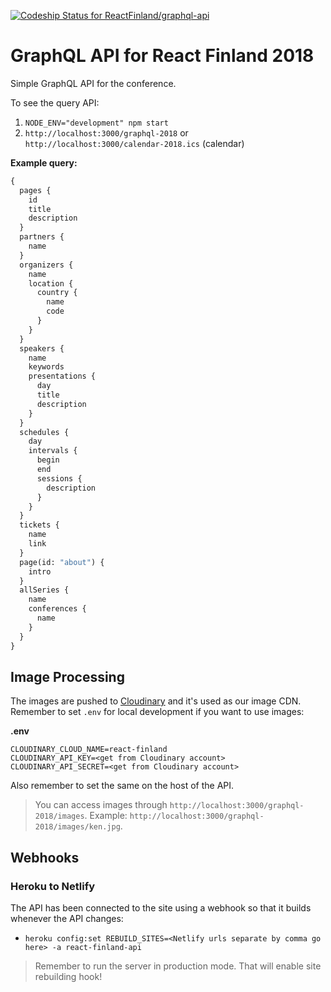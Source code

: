 [![Codeship Status for ReactFinland/graphql-api](https://app.codeship.com/projects/f27d4b30-0088-0137-84e3-2ae3d6f1076b/status?branch=master)](https://app.codeship.com/projects/324651)

# GraphQL API for React Finland 2018

Simple GraphQL API for the conference.

To see the query API:

1.  `NODE_ENV="development" npm start`
2.  `http://localhost:3000/graphql-2018` or `http://localhost:3000/calendar-2018.ics` (calendar)

**Example query:**

```graphql
{
  pages {
    id
    title
    description
  }
  partners {
    name
  }
  organizers {
    name
    location {
      country {
        name
        code
      }
    }
  }
  speakers {
    name
    keywords
    presentations {
      day
      title
      description
    }
  }
  schedules {
    day
    intervals {
      begin
      end
      sessions {
        description
      }
    }
  }
  tickets {
    name
    link
  }
  page(id: "about") {
    intro
  }
  allSeries {
    name
    conferences {
      name
    }
  }
}
```

## Image Processing

The images are pushed to [Cloudinary](https://cloudinary.com/) and it's used as our image CDN. Remember to set `.env` for local development if you want to use images:

**.env**

```
CLOUDINARY_CLOUD_NAME=react-finland
CLOUDINARY_API_KEY=<get from Cloudinary account>
CLOUDINARY_API_SECRET=<get from Cloudinary account>
```

Also remember to set the same on the host of the API.

> You can access images through `http://localhost:3000/graphql-2018/images`. Example: `http://localhost:3000/graphql-2018/images/ken.jpg`.

## Webhooks

### Heroku to Netlify

The API has been connected to the site using a webhook so that it builds whenever the API changes:

- `heroku config:set REBUILD_SITES=<Netlify urls separate by comma go here> -a react-finland-api`

> Remember to run the server in production mode. That will enable site rebuilding hook!
